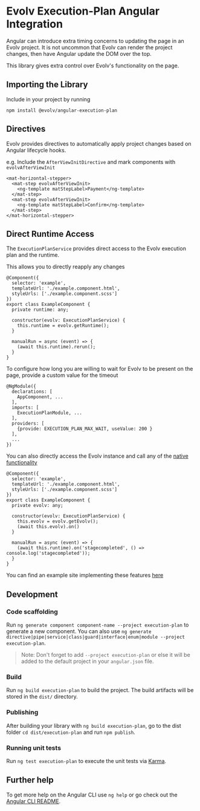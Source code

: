 # Evolv Execution-Plan Angular Integration

Angular can introduce extra timing concerns to updating the page in an Evolv project. It is not uncommon that Evolv can render the project changes, then have Angular update the DOM over the top.

This library gives extra control over Evolv's functionality on the page.

## Importing the Library
Include in your project by running

`npm install @evolv/angular-execution-plan`

## Directives
Evolv provides directives to automatically apply project changes based on Angular lifecycle hooks.

e.g. Include the `AfterViewInitDirective` and mark components with `evolvAfterViewInit`
```
<mat-horizontal-stepper>
  <mat-step evolvAfterViewInit>
    <ng-template matStepLabel>Payment</ng-template>
  </mat-step>
  <mat-step evolvAfterViewInit>
    <ng-template matStepLabel>Confirm</ng-template>
  </mat-step>
</mat-horizontal-stepper>
```

## Direct Runtime Access
The `ExecutionPlanService` provides direct access to the Evolv execution plan and the runtime.

This allows you to directly reapply any changes

```
@Component({
  selector: 'example',
  templateUrl: './example.component.html',
  styleUrls: ['./example.component.scss']
})
export class ExampleComponent {
  private runtime: any;

  constructor(evolv: ExecutionPlanService) {
    this.runtime = evolv.getRuntime();
  }

  manualRun = async (event) => {
    (await this.runtime).rerun();
  }
}
```

To configure how long you are willing to wait for Evolv to be present on the page, provide a custom value for the timeout

```
@NgModule({
  declarations: [
    AppComponent, ...
  ],
  imports: [
    ExecutionPlanModule, ...
  ],
  providers: [
    {provide: EXECUTION_PLAN_MAX_WAIT, useValue: 200 }
  ],
  ...
})
```

You can also directly access the Evolv instance and call any of the [native functionality](https://media.evolv.ai/releases/latest/docs/index.html)

```
@Component({
  selector: 'example',
  templateUrl: './example.component.html',
  styleUrls: ['./example.component.scss']
})
export class ExampleComponent {
  private evolv: any;

  constructor(evolv: ExecutionPlanService) {
    this.evolv = evolv.getEvolv();
    (await this.evolv).on()
  }

  manualRun = async (event) => {
    (await this.runtime).on('stagecompleted', () => console.log('stagecompleted'));
  }
}
```

You can find an example site implementing these features [here](../../example-sites/angular7) 

## Development
### Code scaffolding

Run `ng generate component component-name --project execution-plan` to generate a new component. You can also use `ng generate directive|pipe|service|class|guard|interface|enum|module --project execution-plan`.
> Note: Don't forget to add `--project execution-plan` or else it will be added to the default project in your `angular.json` file. 

### Build

Run `ng build execution-plan` to build the project. The build artifacts will be stored in the `dist/` directory.

### Publishing

After building your library with `ng build execution-plan`, go to the dist folder `cd dist/execution-plan` and run `npm publish`.

### Running unit tests

Run `ng test execution-plan` to execute the unit tests via [Karma](https://karma-runner.github.io).

## Further help

To get more help on the Angular CLI use `ng help` or go check out the [Angular CLI README](https://github.com/angular/angular-cli/blob/master/README.md).
